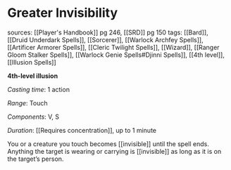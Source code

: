 # Greater Invisibility
sources: [[Player's Handbook]] pg 246, [[SRD]] pg 150
tags: [[Bard]], [[Druid Underdark Spells]], [[Sorcerer]], [[Warlock Archfey Spells]], [[Artificer Armorer Spells]], [[Cleric Twilight Spells]], [[Wizard]], [[Ranger Gloom Stalker Spells]], [[Warlock Genie Spells#Djinni Spells]], [[4th level]], [[Illusion Spells]]

**4th-level illusion**

*Casting time*: 1 action

*Range*: Touch

*Components*: V, S

*Duration*: [[Requires concentration]], up to 1 minute

You or a creature you touch becomes [[invisible]] until the spell ends. Anything the target is wearing or carrying is [[invisible]] as long as it is on the target’s person.
